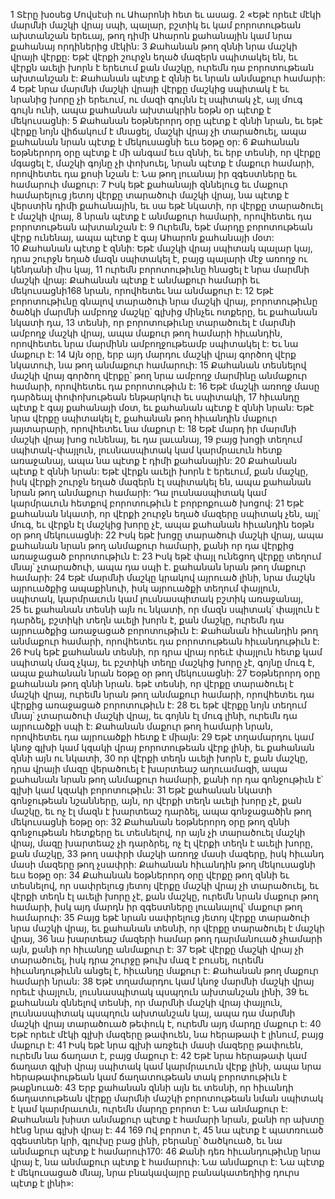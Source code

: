 1 Տէրը խօսեց Մովսէսի ու Ահարոնի հետ եւ ասաց. 2 «Եթէ որեւէ մէկի մարմնի մաշկի վրայ սպի, պալար, բշտիկ եւ կամ բորոտութեան ախտանշան երեւայ, թող դիմի Ահարոն քահանային կամ նրա քահանայ որդիներից մէկին: 3 Քահանան թող զննի նրա մաշկի վրայի վէրքը: Եթէ վէրքի շուրջն եղած մազերն սպիտակել են, եւ վէրքն աւելի խորն է երեւում քան մաշկը, ուրեմն դա բորոտութեան ախտանշան է: Քահանան պէտք է զննի եւ նրան անմաքուր համարի: 4 Եթէ նրա մարմնի մաշկի վրայի վէրքը մաշկից սպիտակ է եւ նրանից խորը չի երեւում, ու մազի գույնն էլ սպիտակ չէ, այլ մուգ գույն ունի, ապա քահանան ախտակրին եօթն օր պէտք է մեկուսացնի: 5 Քահանան եօթներորդ օրը պէտք է զննի նրան, եւ եթէ վէրքը նոյն վիճակում է մնացել, մաշկի վրայ չի տարածուել, ապա քահանան նրան պէտք է մեկուսացնի եւս եօթը օր: 6 Քահանան եօթներորդ օրը պէտք է մի անգամ եւս զննի, եւ երբ տեսնի, որ վէրքը մգացել է, մաշկի գոյնը չի փոխուել, նրան պէտք է մաքուր համարի, որովհետեւ դա քոսի նշան է: Նա թող լուանայ իր զգեստները եւ համարուի մաքուր: 7 Իսկ եթէ քահանայի զննելուց եւ մաքուր համարելուց յետոյ վէրքը տարածուի մաշկի վրայ, նա պէտք է վերստին դիմի քահանային, եւ սա եթէ նկատի, որ վէրքը տարածուել է մաշկի վրայ, 8 նրան պէտք է անմաքուր համարի, որովհետեւ դա բորոտութեան ախտանշան է:
9 Ուրեմն, եթէ մարդը բորոտութեան վէրք ունենայ, ապա պէտք է գայ Ահարոն քահանայի մօտ: 10 Քահանան պէտք է զննի: Եթէ մաշկի վրայ սպիտակ պալար կայ, դրա շուրջն եղած մազն սպիտակել է, բայց պալարի մէջ առողջ ու կենդանի միս կայ, 11 ուրեմն բորոտութիւնը հնացել է նրա մարմնի մաշկի վրայ: Քահանան պէտք է անմաքուր համարի եւ մեկուսացնի168 նրան, որովհետեւ նա անմաքուր է:
12 Եթէ բորոտութիւնը գնալով տարածուի նրա մաշկի վրայ, բորոտութիւնը ծածկի մարմնի ամբողջ մաշկը՝ գլխից մինչեւ ոտքերը, եւ քահանան նկատի դա, 13 տեսնի, որ բորոտութիւնը տարածուել է մարմնի ամբողջ մաշկի վրայ, ապա մաքուր թող համարի հիւանդին, որովհետեւ նրա մարմինն ամբողջութեամբ սպիտակել է: Եւ նա մաքուր է: 14 Այն օրը, երբ այդ մարդու մաշկի վրայ գործող վէրք նկատուի, նա թող անմաքուր համարուի: 15 Քահանան տեսնելով մաշկի վրայ գործող վէրքը՝ թող նրա ամբողջ մարմինը անմաքուր համարի, որովհետեւ դա բորոտութիւն է: 16 Եթէ մաշկի առողջ մասը դարձեալ փոփոխութեան ենթարկուի եւ սպիտակի, 17 հիւանդը պէտք է գայ քահանայի մօտ, եւ քահանան պէտք է զննի նրան: Եթէ նրա վէրքը սպիտակել է, քահանան թող հիւանդին մաքուր յայտարարի, որովհետեւ նա մաքուր է:
18 Եթէ մարդ իր մարմնի մաշկի վրայ խոց ունենայ, եւ դա լաւանայ, 19 բայց խոցի տեղում սպիտակ-փայլուն, լուսնասպիտակ կամ կարմրաւուն հետք առաջանայ, ապա նա պէտք է դիմի քահանային: 20 Քահանան պէտք է զննի նրան: Եթէ վէրքն աւելի խորն է երեւում, քան մաշկը, իսկ վէրքի շուրջն եղած մազերն էլ սպիտակել են, ապա քահանան նրան թող անմաքուր համարի: Դա լուսնասպիտակ կամ կարմրաւուն հետքով բորոտութիւն է բորբոքուած խոցով: 21 Եթէ քահանան նկատի, որ վէրքի շուրջն եղած մազերը սպիտակ չեն, այլ՝ մուգ, եւ վէրքն էլ մաշկից խորը չէ, ապա քահանան հիւանդին եօթն օր թող մեկուսացնի: 22 Իսկ եթէ խոցը տարածուի մաշկի վրայ, ապա քահանան նրան թող անմաքուր համարի, քանի որ դա վէրքից առաջացած բորոտութիւն է: 23 Իսկ եթէ փայլ ունեցող վէրքը տեղում մնայ՝ չտարածուի, ապա դա սպի է. քահանան նրան թող մաքուր համարի:
24 Եթէ մարմնի մաշկը կրակով այրուած լինի, նրա մաշկն այրուածքից ապաքինուի, իսկ այրուածքի տեղում փայլուն, սպիտակ, կարմրաւուն կամ լուսնասպիտակ բշտիկ առաջանայ, 25 եւ քահանան տեսնի այն ու նկատի, որ մազն սպիտակ՝ փայլուն է դարձել, բշտիկի տեղն աւելի խորն է, քան մաշկը, ուրեմն դա այրուածքից առաջացած բորոտութիւն է: Քահանան հիւանդին թող անմաքուր համարի, որովհետեւ դա բորոտութեան հիւանդութիւն է: 26 Իսկ եթէ քահանան տեսնի, որ դրա վրայ որեւէ փայլուն հետք կամ սպիտակ մազ չկայ, եւ բշտիկի տեղը մաշկից խորը չէ, գոյնը մուգ է, ապա քահանան նրան եօթը օր թող մեկուսացնի: 27 Եօթներորդ օրը քահանան թող զննի նրան. եթէ տեսնի, որ վէրքը տարածուել է մաշկի վրայ, ուրեմն նրան թող անմաքուր համարի, որովհետեւ դա վէրքից առաջացած բորոտութիւն է: 28 Եւ եթէ վէրքը նոյն տեղում մնայ՝ չտարածուի մաշկի վրայ, եւ գոյնն էլ մուգ լինի, ուրեմն դա այրուածքի սպի է: Քահանան մաքուր թող համարի նրան, որովհետեւ դա այրուածքի հետք է միայն:
29 Եթէ տղամարդու կամ կնոջ գլխի կամ կզակի վրայ բորոտութեան վէրք լինի, եւ քահանան զննի այն ու նկատի, 30 որ վէրքի տեղն աւելի խորն է, քան մաշկը, դրա վրայի մազը վերածուել է խարտեաշ աղուամազի, ապա քահանան նրան թող անմաքուր համարի, քանի որ դա գոնջութիւն է՝ գլխի կամ կզակի բորոտութիւն: 31 Եթէ քահանան նկատի գոնջութեան նշանները, այն, որ վէրքի տեղն աւելի խորը չէ, քան մաշկը, եւ ոչ էլ մազն է խարտեաշ դարձել, ապա գոնջացածին թող մեկուսացնի եօթը օր: 32 Քահանան եօթներորդ օրը թող զննի գոնջութեան հետքերը եւ տեսնելով, որ այն չի տարածուել մաշկի վրայ, մազը խարտեաշ չի դարձրել, ոչ էլ վէրքի տեղն է աւելի խորը, քան մաշկը, 33 թող սափրի մաշկի առողջ մասի մազերը, իսկ հիւանդ մասի մազերը թող չսափրի: Քահանան հիւանդին թող մեկուսացնի եւս եօթը օր: 34 Քահանան եօթներորդ օրը վէրքը թող զննի եւ տեսնելով, որ սափրելուց յետոյ վէրքը մաշկի վրայ չի տարածուել, եւ վէրքի տեղն էլ աւելի խորը չէ, քան մաշկը, ուրեմն նրան մաքուր թող համարի, իսկ այդ մարդն իր զգեստները լուանալով՝ մաքուր թող համարուի: 35 Բայց եթէ նրան սափրելուց յետոյ վէրքը տարածուի նրա մաշկի վրայ, եւ քահանան տեսնի, որ վէրքը տարածուել է մաշկի վրայ, 36 նա խարտեաշ մազերի համար թող դարմանուած չհամարի այն, քանի որ հիւանդը անմաքուր է: 37 Եթէ վէրքը մաշկի վրայ չի տարածուել, իսկ դրա շուրջը թուխ մազ է բուսել, ուրեմն հիւանդութիւնն անցել է, հիւանդը մաքուր է: Քահանան թող մաքուր համարի նրան:
38 Եթէ տղամարդու կամ կնոջ մարմնի մաշկի վրայ որեւէ փայլուն, լուսնասպիտակ պսպղուն ախտանշան լինի, 39 եւ քահանան զննելով տեսնի, որ մարմնի մաշկի վրայ փայլուն, լուսնասպիտակ պսպղուն ախտանշան կայ, ապա դա մարմնի մաշկի վրայ տարածուած թեփուկ է, ուրեմն այդ մարդը մաքուր է:
40 Եթէ որեւէ մէկի գլխի մազերը թափուեն, նա հերաթափ է լինում, բայց մաքուր է: 41 Իսկ եթէ նրա գլխի առջեւի մասի մազերը թափուեն, ուրեմն նա ճաղատ է, բայց մաքուր է: 42 Եթէ նրա հերաթափ կամ ճաղատ գլխի վրայ սպիտակ կամ կարմրաւուն վէրք լինի, ապա նրա հերաթափութեան կամ ճաղատութեան տակ բորոտութիւն է թաքնուած: 43 Երբ քահանան զննի այն եւ տեսնի, որ հիւանդի ճաղատութեան վէրքը մարմնի մաշկի բորոտութեան նման սպիտակ է կամ կարմրաւուն, ուրեմն մարդը բորոտ է: Նա անմաքուր է: Քահանան խիստ անմաքուր պէտք է համարի նրան, քանի որ ախտը հէնց նրա գլխի վրայ է:
44 169 Ով բորոտ է, 45 նա պէտք է պատռուած զգեստներ կրի, գլուխը բաց լինի, բերանը՝ ծածկուած, եւ նա անմաքուր պէտք է համարուի170: 46 Քանի դեռ հիւանդութիւնը նրա վրայ է, նա անմաքուր պէտք է համարուի: Նա անմաքուր է: Նա պէտք է մեկուսացած մնայ, նրա բնակավայրը բանակատեղիից դուրս պէտք է լինի»:
